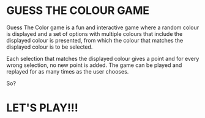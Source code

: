 # GUESS THE COLOUR GAME

Guess The Color game is a fun and interactive game where a random colour is displayed and a set of options with multiple colours that include the displayed colour is presented, from which the colour that matches the displayed colour is to be selected.

Each selection that matches the displayed colour gives a point and for every wrong selection, no new point is added. The game can be played and replayed for as many times as the user chooses.

So?

# LET'S PLAY!!!